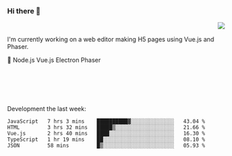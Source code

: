 ### Hi there 👋

<img align="right" src="https://github-readme-stats.vercel.app/api?username=jasonpanggo"/>

<br>
<p align="left">
I'm currently working on a web editor making H5 pages using Vue.js and Phaser.
</p>
<p align="left">
📖 Node.js Vue.js Electron Phaser
</p>
<br>
<br>
<br>
<br>

Development the last week:
<!--START_SECTION:waka-->
```text
JavaScript   7 hrs 3 mins    ██████████▓░░░░░░░░░░░░░░   43.04 % 
HTML         3 hrs 32 mins   █████▒░░░░░░░░░░░░░░░░░░░   21.66 % 
Vue.js       2 hrs 40 mins   ████░░░░░░░░░░░░░░░░░░░░░   16.30 % 
TypeScript   1 hr 19 mins    ██░░░░░░░░░░░░░░░░░░░░░░░   08.10 % 
JSON         58 mins         █▒░░░░░░░░░░░░░░░░░░░░░░░   05.93 % 
```
<!--END_SECTION:waka-->

<!--
**JASONPANGGO/jasonpanggo** is a ✨ _special_ ✨ repository because its `README.md` (this file) appears on your GitHub profile.

Here are some ideas to get you started:

- 🔭 I’m currently working on ...
- 🌱 I’m currently learning ...
- 👯 I’m looking to collaborate on ...
- 🤔 I’m looking for help with ...
- 💬 Ask me about ...
- 📫 How to reach me: ...
- 😄 Pronouns: ...
- ⚡ Fun fact: ...
-->
